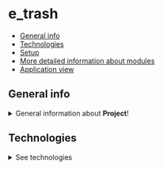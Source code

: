 # e_trash
* [General info](#general-info)
* [Technologies](#technologies)
* [Setup](#setup)
* [More detailed information about modules](#more-detailed-information-about-modules)
* [Application view](#application-view)

## General info
<details>
<summary>General information about <b>Project</b>!</summary>
This is an application where you can order garbage collection. This application has two modules. One for customers and one for recycling companies.
</details>

## Technologies
<details>
<summary>See technologies</summary>
<ul>
<li>Django</li>
<li>Django REST Framework</li>
<li>HTML</li>
</ul>
